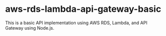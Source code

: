 # aws-rds-lambda-api-gateway-basic
This is a basic API implementation using AWS RDS, Lambda, and API Gateway using Node.js.
